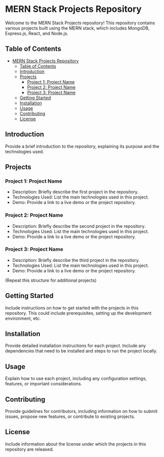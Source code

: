# MERN Stack Projects Repository

Welcome to the MERN Stack Projects repository! This repository contains various projects built using the MERN stack, which includes MongoDB, Express.js, React, and Node.js.

## Table of Contents

- [MERN Stack Projects Repository](#mern-stack-projects-repository)
  - [Table of Contents](#table-of-contents)
  - [Introduction](#introduction)
  - [Projects](#projects)
    - [Project 1: Project Name](#project-1-project-name)
    - [Project 2: Project Name](#project-2-project-name)
    - [Project 3: Project Name](#project-3-project-name)
  - [Getting Started](#getting-started)
  - [Installation](#installation)
  - [Usage](#usage)
  - [Contributing](#contributing)
  - [License](#license)

## Introduction

Provide a brief introduction to the repository, explaining its purpose and the technologies used.

## Projects

### Project 1: Project Name

- Description: Briefly describe the first project in the repository.
- Technologies Used: List the main technologies used in this project.
- Demo: Provide a link to a live demo or the project repository.

### Project 2: Project Name

- Description: Briefly describe the second project in the repository.
- Technologies Used: List the main technologies used in this project.
- Demo: Provide a link to a live demo or the project repository.

### Project 3: Project Name

- Description: Briefly describe the third project in the repository.
- Technologies Used: List the main technologies used in this project.
- Demo: Provide a link to a live demo or the project repository.

(Repeat this structure for additional projects)

## Getting Started

Include instructions on how to get started with the projects in this repository. This could include prerequisites, setting up the development environment, etc.

## Installation

Provide detailed installation instructions for each project. Include any dependencies that need to be installed and steps to run the project locally.

## Usage

Explain how to use each project, including any configuration settings, features, or important considerations.

## Contributing

Provide guidelines for contributors, including information on how to submit issues, propose new features, or contribute to existing projects.

## License

Include information about the license under which the projects in this repository are released.
